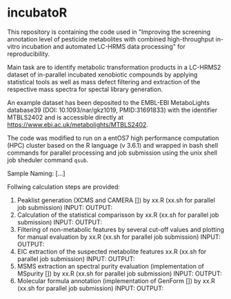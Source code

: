 # incubatoR

This repository is containing the code used in "Improving the screening annotation level of pesticide metabolites with combined high-throughput in-vitro incubation and automated LC-HRMS data processing" for reproducibility. 

Main task are to identify metabolic transformation products in a LC-HRMS2 dataset of in-parallel incubated xenobiotic compounds by applying statistical tools as well as mass defect filtering and extraction of the respective mass spectra for spectal library generation.

An example dataset has been  deposited to the EMBL-EBI MetaboLights database39 (DOI: 10.1093/nar/gkz1019, PMID:31691833) with the identifier MTBLS2402 and is accessible directly at https://www.ebi.ac.uk/metabolights/MTBLS2402.

The code was modified to run on a entOS7 high performance computation (HPC) cluster based on the R language (v 3.6.1) and wrapped in bash shell commands for parallel processing and job submission using the unix shell job sheduler command `qsub`.

Sample Naming: [...]


Follwing calculation steps are provided:

 1. Peaklist generation (XCMS and CAMERA []) by xx.R (xx.sh for parallel job submission)
      INPUT:
      OUTPUT:
 2. Calculation of the statistical comparisson by xx.R (xx.sh for parallel job submission)
      INPUT:
      OUTPUT:
 3. Filtering of non-metabolic features by several cut-off values and plotting for manual evaluation by xx.R (xx.sh for parallel job submission)
      INPUT:
      OUTPUT:
 4. EIC extraction of the suspected metabolite features xx.R (xx.sh for parallel job submission)
      INPUT:
      OUTPUT:
 5. MSMS extraction an spectral purity evaluation (implementation of MSpurity []) by xx.R (xx.sh for parallel job submission)
      INPUT:
      OUTPUT:
 6. Molecular formula annotation (implementation of GenForm []) by xx.R (xx.sh for parallel job submission)
      INPUT:
      OUTPUT:
 
